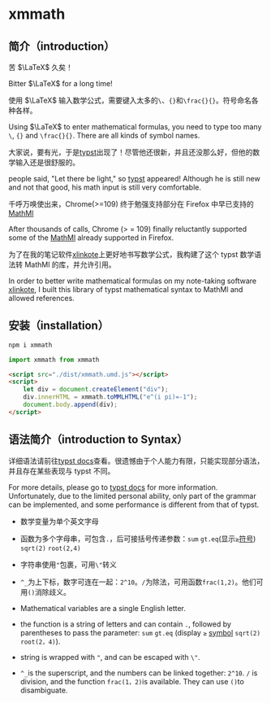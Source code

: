 # xmmath

## 简介（introduction）

苦 $\LaTeX$ 久矣！

Bitter $\LaTeX$ for a long time!

使用 $\LaTeX$ 输入数学公式，需要键入太多的`\`、`{}`和`\frac{}{}`。符号命名各种各样。

Using $\LaTeX$ to enter mathematical formulas, you need to type too many `\`, `{}` and `\frac{}{}`. There are all kinds of symbol names.

大家说，要有光，于是[typst](https://github.com/typst/typst)出现了！尽管他还很新，并且还没那么好，但他的数学输入还是很舒服的。

people said, "Let there be light," so [typst](https://github.com/typst/typst) appeared! Although he is still new and not that good, his math input is still very comfortable.

千呼万唤使出来，Chrome(>=109) 终于勉强支持部分在 Firefox 中早已支持的[MathMl](https://developer.mozilla.org/en-US/docs/Web/MathML)

After thousands of calls, Chrome (> = 109) finally reluctantly supported some of the [MathMl](https://developer.mozilla.org/en-US/docs/Web/MathML) already supported in Firefox.

为了在我的笔记软件[xlinkote](https://github.com/xushengfeng/xlinkote)上更好地书写数学公式，我构建了这个 typst 数学语法转 MathMl 的库，并允许引用。

In order to better write mathematical formulas on my note-taking software [xlinkote](https://github.com/xushengfeng/xlinkote), I built this library of typst mathematical syntax to MathMl and allowed references.

## 安装（installation）

```bash
npm i xmmath
```

```js
import xmmath from xmmath
```

```html
<script src="./dist/xmmath.umd.js"></script>
<script>
    let div = document.createElement("div");
    div.innerHTML = xmmath.toMMLHTML("e^(i pi)=-1");
    document.body.append(div);
</script>
```

## 语法简介（introduction to Syntax）

详细语法请前往[typst docs](https://typst.app/docs)查看。很遗憾由于个人能力有限，只能实现部分语法，并且存在某些表现与 typst 不同。

For more details, please go to [typst docs](https://typst.app/docs) for more information. Unfortunately, due to the limited personal ability, only part of the grammar can be implemented, and some performance is different from that of typst.

-   数学变量为单个英文字母
-   函数为多个字母串，可包含`.`，后可接括号传递参数：`sum` `gt.eq`(显示`≥`[符号](https://typst.app/docs/reference/symbols/sym/)) `sqrt(2)` `root(2,4)`
-   字符串使用`"`包裹，可用`\"`转义
-   `^_`为上下标，数字可连在一起：`2^10`。`/`为除法，可用函数`frac(1,2)`。他们可用`()`消除歧义。

-   Mathematical variables are a single English letter.
-   the function is a string of letters and can contain `.`, followed by parentheses to pass the parameter: `sum` `gt.eq` (display `≥` [symbol](https://typst.app/docs/reference/symbols/sym/) `sqrt(2)` `root(2，4)`).
-   string is wrapped with `"`, and can be escaped with `\"`.
-   `^_`is the superscript, and the numbers can be linked together: `2^10`. `/` is division, and the function `frac(1，2)`is available. They can use `()`to disambiguate.
